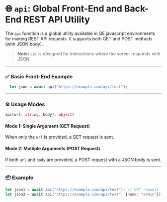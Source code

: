 # 🌐 `api`: Global Front-End and Back-End REST API Utility

The `api` function is a global utility available in QE javascript environments for making REST API requests. It supports both GET and POST methods (with JSON body).

> **Note:** `api` is designed for interactions where the server responds with JSON.

---

### ✅ Basic Front-End Example

```jsx
  let json = await api("https://example.com/api/test");
```

---

### ⚙️ Usage Modes

```ts
api(url: string, body?: object)
```

#### Mode 1: Single Argument (GET Request)

When only the `url` is provided, a GET request is sent.

#### Mode 2: Multiple Arguments (POST Request)

If both `url` and `body` are provided, a POST request with a JSON body is sent.

---

### 📦 Example

```jsx
let json1 = await api("https://example.com/api/test"); // GET request
let json2 = await api("https://example.com/api/test", {name: "armin"}); // POST request
```
